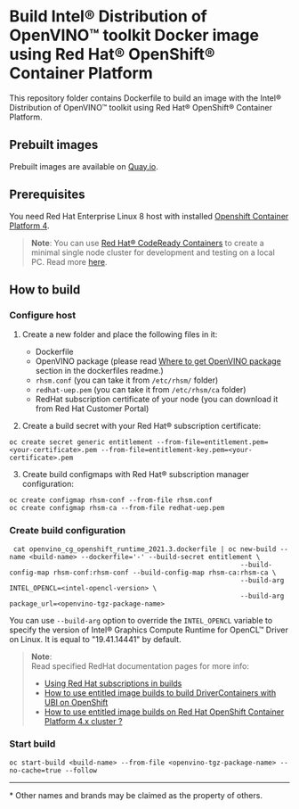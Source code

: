 # Build Intel® Distribution of OpenVINO™ toolkit Docker image using Red Hat® OpenShift® Container Platform 

This repository folder contains Dockerfile to build an image with the Intel® Distribution of OpenVINO™ toolkit using Red Hat® OpenShift® Container Platform.

## Prebuilt images

Prebuilt images are available on [Quay.io](https://quay.io/organization/openvino).

## Prerequisites

You need Red Hat Enterprise Linux 8 host with installed [Openshift Container Platform 4](https://docs.openshift.com/container-platform/4.6/welcome/index.html).  
>**Note**: 
> You can use [Red Hat® CodeReady Containers](https://cloud.redhat.com/openshift/create/local) to create a minimal single node cluster for development and testing on a local PC.
> Read more [here](https://access.redhat.com/documentation/en-us/red_hat_codeready_containers/1.23/).

## How to build

### Configure host
1. Create a new folder and place the following files in it:
    * Dockerfile
    * OpenVINO package (please read [Where to get OpenVINO package](../../README.md#where-to-get-openvino-package) section in the dockerfiles readme.)
    * `rhsm.conf` (you can take it from `/etc/rhsm/` folder)
    * `redhat-uep.pem` (you can take it from `/etc/rhsm/ca` folder)
    * RedHat subscription certificate of your node (you can download it from Red Hat Customer Portal)


2. Create a build secret with your Red Hat® subscription certificate:
```shell
oc create secret generic entitlement --from-file=entitlement.pem=<your-certificate>.pem --from-file=entitlement-key.pem=<your-certificate>.pem
```
3. Create build configmaps with Red Hat® subscription manager configuration:
```shell
oc create configmap rhsm-conf --from-file rhsm.conf
oc create configmap rhsm-ca --from-file redhat-uep.pem
```
### Create build configuration
```shell
 cat openvino_cg_openshift_runtime_2021.3.dockerfile | oc new-build --name <build-name> --dockerfile='-' --build-secret entitlement \
                                                          --build-config-map rhsm-conf:rhsm-conf --build-config-map rhsm-ca:rhsm-ca \
                                                          --build-arg INTEL_OPENCL=<intel-opencl-version> \ 
                                                          --build-arg package_url=<openvino-tgz-package-name>
```
You can use `--build-arg` option to override the `INTEL_OPENCL` variable to specify the version of Intel® Graphics Compute Runtime 
for OpenCL™ Driver on Linux. It is equal to "19.41.14441" by default.

>**Note**:  
> Read specified RedHat documentation pages for more info:
> * [Using Red Hat subscriptions in builds](https://docs.openshift.com/container-platform/4.6/builds/running-entitled-builds.html)
> * [How to use entitled image builds to build DriverContainers with UBI on OpenShift](https://www.openshift.com/blog/how-to-use-entitled-image-builds-to-build-drivercontainers-with-ubi-on-openshift)
> * [How to use entitled image builds on Red Hat OpenShift Container Platform 4.x cluster ?](https://access.redhat.com/solutions/4908771)

### Start build
```shell
oc start-build <build-name> --from-file <openvino-tgz-package-name> --no-cache=true --follow 
```
---
\* Other names and brands may be claimed as the property of others.
